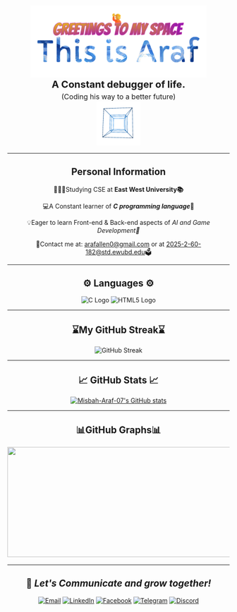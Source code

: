 <div align="center">   <img src="https://github.com/Misbah-Araf-07/Misbah-Araf-07/blob/main/New%20Project(5).png" alt="Description" width="400"/> </div>

<p align="center" style="font-size:22px; font-weight:bold; margin:0;">
  A Constant debugger of life.<br>
  <span style="font-size:16px; font-weight:normal;">(Coding his way to a better future)</span>
</p>

<div align="center"> <img src="https://github.com/Misbah-Araf-07/Misbah-Araf-07/blob/main/tumblr_mtjget4P4m1ru39xmo1_500.gif" alt="Description" width="100"/> </div>

---
<div align="center">
  
##  <h2 >Personal Information </h2>


<p>👩🏻‍💻Studying CSE at <b>East West University📚</b></p>
<p>💻A Constant learner of <b><i>C programming language</i></b>📱</p>
<p>💡Eager to learn Front-end & Back-end aspects of <i>AI and Game Development🧠</i></p>
<p>💬Contact me at: <a href="mailto:arafallen0@gmail.com">arafallen0@gmail.com</a> or at <a href="mailto:2025-2-60-182@std.ewubd.edu">2025-2-60-182@std.ewubd.edu</a>🗳</p>

---

## ⚙️ Languages ⚙️ 


<img src="https://upload.wikimedia.org/wikipedia/commons/1/18/C_Programming_Language.svg" alt="C Logo" width="40"/> 
<img src="https://upload.wikimedia.org/wikipedia/commons/6/61/HTML5_logo_and_wordmark.svg" alt="HTML5 Logo" width="47"/>


---
## ⌛️My GitHub Streak⌛️

![GitHub Streak](https://streak-stats.demolab.com/?user=Misbah-Araf-07)


---
## 📈 GitHub Stats 📈  


[![Misbah-Araf-07's GitHub stats](https://github-readme-stats.vercel.app/api?username=Misbah-Araf-07&show_icons=true&theme=tokyonight)](https://github.com/Misbah-Araf-07/github-readme-stats)

---
## <h2 align="center"> 📊GitHub Graphs📊</h2> 
<div align="center">
<img src="https://github-readme-activity-graph.vercel.app/graph?username=Misbah-Araf-07&theme=merko" width="800" height="250"/>
</div>

---
## <div align="center"> 🤝  *Let's Communicate and grow together!* </div>

<div align="center">
  
[![Email](https://img.shields.io/badge/Email-D14836?style=for-the-badge&logo=gmail&logoColor=white)](mailto:arafallen0@gmail.com) 
[![LinkedIn](https://img.shields.io/badge/LinkedIn-0A66C2?style=for-the-badge&logo=linkedin&logoColor=white)](https://www.linkedin.com/in/m-a-araf/)
[![Facebook](https://img.shields.io/badge/Facebook-1877F2?style=for-the-badge&logo=facebook&logoColor=white)](https://www.facebook.com/araf.allen.77)
[![Telegram](https://img.shields.io/badge/Telegram-2CA5E0?style=for-the-badge&logo=telegram&logoColor=white)](https://t.me/Misbah_Ahmed_Araf)
[![Discord](https://img.shields.io/badge/Discord-5865F2?style=for-the-badge&logo=discord&logoColor=white)](https://discordapp.com/users/blitz.araf.52)

</div>

</div>
